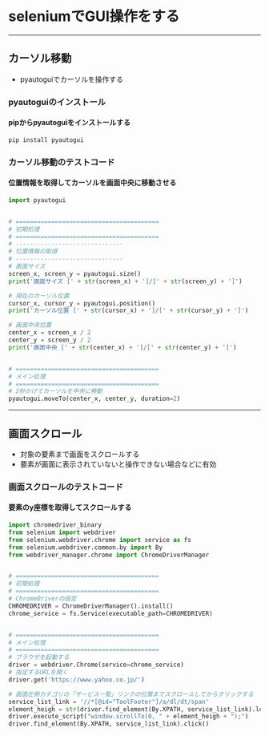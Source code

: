 # seleniumでGUI操作をする

---

## カーソル移動

* pyautoguiでカーソルを操作する

### pyautoguiのインストール

#### pipからpyautoguiをインストールする

```cmd
pip install pyautogui
```

### カーソル移動のテストコード

#### 位置情報を取得してカーソルを画面中央に移動させる

```python
import pyautogui


# ========================================
# 初期処理
# ========================================
# ------------------------------
# 位置情報の取得
# ------------------------------
# 画面サイズ
screen_x, screen_y = pyautogui.size()
print('画面サイズ [' + str(screen_x) + ']/[' + str(screen_y) + ']')

# 現在のカーソル位置
cursor_x, cursor_y = pyautogui.position()
print('カーソル位置 [' + str(cursor_x) + ']/[' + str(cursor_y) + ']')

# 画面中央位置
center_x = screen_x / 2
center_y = screen_y / 2
print('画面中央 [' + str(center_x) + ']/[' + str(center_y) + ']')


# ========================================
# メイン処理
# ========================================
# 2秒かけてカーソルを中央に移動
pyautogui.moveTo(center_x, center_y, duration=2)
```

---

## 画面スクロール

* 対象の要素まで画面をスクロールする
* 要素が画面に表示されていないと操作できない場合などに有効

### 画面スクロールのテストコード

#### 要素のy座標を取得してスクロールする

```python
import chromedriver_binary
from selenium import webdriver
from selenium.webdriver.chrome import service as fs
from selenium.webdriver.common.by import By
from webdriver_manager.chrome import ChromeDriverManager


# ========================================
# 初期処理
# ========================================
# ChromeDriverの設定
CHROMEDRIVER = ChromeDriverManager().install()
chrome_service = fs.Service(executable_path=CHROMEDRIVER)


# ========================================
# メイン処理
# ========================================
# ブラウザを起動する
driver = webdriver.Chrome(service=chrome_service)
# 指定するURLを開く
driver.get('https://www.yahoo.co.jp/')

# 画面左側カテゴリの「サービス一覧」リンクの位置までスクロールしてからクリックする
service_list_link = '//*[@id="ToolFooter"]/a/dl/dt/span'
element_heigh = str(driver.find_element(By.XPATH, service_list_link).location['y'])
driver.execute_script("window.scrollTo(0, " + element_heigh + ");")
driver.find_element(By.XPATH, service_list_link).click()
```
